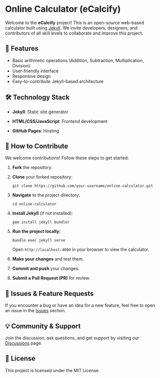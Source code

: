 <h1 data-pm-slice="1 1 []">Online Calculator (eCalcify)</h1>
<p>Welcome to the <strong>eCalcify</strong>&nbsp;project! This is an open-source web-based calculator built using <a href="https://jekyllrb.com/">Jekyll</a>. We invite developers, designers, and contributors of all skill levels to collaborate and improve this project.</p>
<h2>🚀 Features</h2>
<ul data-spread="false">
<li>Basic arithmetic operations (Addition, Subtraction, Multiplication, Division)</li>
<li>User-friendly interface</li>
<li>Responsive design</li>
<li>Easy-to-contribute Jekyll-based architecture</li>
</ul>
<h2>🛠️ Technology Stack</h2>
<ul data-spread="false">
<li>
<p><strong>Jekyll</strong>: Static site generator</p>
</li>
<li>
<p><strong>HTML/CSS/JavaScript</strong>: Frontend development</p>
</li>
<li>
<p><strong>GitHub Pages</strong>: Hosting</p>
</li>
</ul>
<h2>🎯 How to Contribute</h2>
<p>We welcome contributions! Follow these steps to get started:</p>
<ol start="1" data-spread="false">
<li>
<p><strong>Fork</strong> the repository.</p>
</li>
<li>
<p><strong>Clone</strong> your forked repository:</p>
<pre><code>git clone https://github.com/your-username/online-calculator.git</code></pre>
</li>
<li>
<p><strong>Navigate</strong> to the project directory:</p>
<pre><code>cd online-calculator</code></pre>
</li>
<li>
<p><strong>Install Jekyll</strong> (if not installed):</p>
<pre><code>gem install jekyll bundler</code></pre>
</li>
<li>
<p><strong>Run the project locally:</strong></p>
<pre><code>bundle exec jekyll serve</code></pre>
<p>Open <code>http://localhost:4000</code> in your browser to view the calculator.</p>
</li>
<li>
<p><strong>Make your changes</strong> and test them.</p>
</li>
<li>
<p><strong>Commit and push</strong> your changes.</p>
</li>
<li>
<p><strong>Submit a Pull Request (PR)</strong> for review.</p>
</li>
</ol>
<h2>📌 Issues &amp; Feature Requests</h2>
<p>If you encounter a bug or have an idea for a new feature, feel free to open an issue in the <a href="https://github.com/YOUR-REPO/issues">Issues</a> section.</p>
<h2>💡 Community &amp; Support</h2>
<p>Join the discussion, ask questions, and get support by visiting our <a href="https://github.com/YOUR-REPO/discussions">Discussions</a> page.</p>
<h2>📜 License</h2>
<p>This project is licensed under the <a>MIT License</a>.</p>